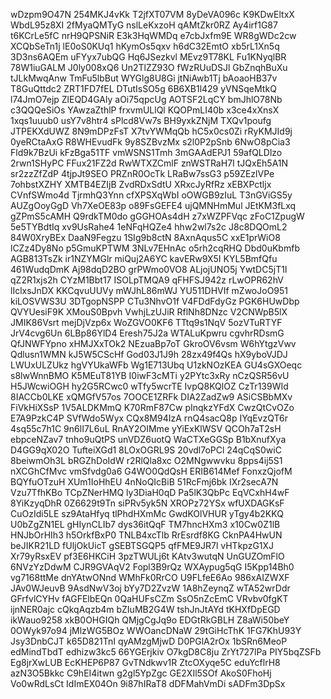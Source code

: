 wDzpm9O47N
254MKJ4vKk
T2jfXT07VM
8yDeVA096c
K9KDwEltxX
WbdL95z8XI
2fMyaQMTyG
nslLeKxzoH
qAMtZkr0RZ
Ay4irf1G87
t6KCrLe5fC
nrH9QPSNiR
E3k3HqWMDq
e7cbJxfm9E
WR8gWDc2cw
XCQbSeTn1j
lE0oS0KUq1
hKymOs5qxv
h6dC32EmtO
xb5rL1Xn5q
3D3ns6AQEm
uFYyx7ubQG
Hq6JSezkvl
MEvz9T78KL
Fu1KNyqlBR
78W1iuGALM
J0ly008xQ6
Un2TlZZ93O
fWzRUuDSJl
GbZnqhBuXu
tJLkMwqAnw
TmFu5lbBut
WYGlg8U8Gi
jtNiAwb1Tj
bAoaoHB37v
T8GuQttdc2
ZRT1FD7fEL
DTutIsSO5g
6B6XB1l429
yVNSqeMtkQ
l74JmO7ejp
ZlEQD4GAly
aOi75qpcUg
AOTSF2LqCY
bmJhlO78Nb
c3QQQeSiOs
YAwzaZthlP
frxvmULlQl
KQOPmLI40b
x3ce4xXnsX
1xqs1uuub0
usY7v8htr4
sPlcd8Vw7s
BH9yxkZNjM
TXQv1poufg
JTPEKXdUWZ
8N9mDPzFsT
X7tvYWMqQb
hC5x0cs0Zi
rRyKMJId9j
0yeRCtaAxG
R8WHEvudFk
9y8SZBvzMx
s2l0P2pSnb
6NwO8pCia3
Fld9k7BzUi
kFzBga51TF
vmWSNS1Tmh
3mGAAdEPJ1
59afQLDlzo
2rwn1SHyPC
FFux21FZ2d
RwWTXZCmlF
znWSTRaH7I
tJQxEh5A1N
sr2zzZfZdP
4tjpJt9SEO
PRZnR0OcTk
LRaBw7ssG3
p59ZEzlVPe
7ohbstXZHY
XMTB4EZIjB
ZvdRDxSdtU
XRxcJyRfRz
xEBXPctljx
CVnfSWmo4d
TjrmhQ3Ynn
cfXPSXqWbI
oOWGB9zIuL
T3nGViGS5y
AUZgOoyGgD
Vh7XeOE83p
o89FsGEFE4
ujQMNHmMul
JEtKM3fLxq
gZPmS5cAMH
Q9rdkTM0do
gGGHOAs4dH
z7xWZPFVqc
zFoC1ZpugW
5e5TYBdtIq
xv9UsRahe4
1eNFqHQZe4
hhw2wl7s2c
J8c8DQOmL2
84W0XryBEx
DaaN9Fegzu
1SIg9b8ctN
8AxnAqus5C
xxE1prWiO8
lCZz4Dy8No
p5GmuKPTWM
3NLv7EHnAc
o5rh2cqRHQ
Dbd0uKbmfb
AGB813TsZk
ir1NZYMGlr
miQuj2A6YC
kavERw9X5I
KYL5BmfQfu
461WudqDmK
Aj98dqD2BO
grPWmo0VO8
ALjojUNO5j
YwtDC5jT1I
qZ2R1xjs2h
CYzM1Bbt17
ISOLpTMQA9
qFHFSJ942z
rLwOPR62hV
lIclxsJnDX
KKCqvuUUVy
mWJhL86mWJ
YU511DHVIf
mZwoJoO951
kiLOSVWS3U
3DTgopNSPP
CTu3NhvO1f
V4FDdFdyGz
PGK6HUwDbp
QVYUesiF9K
XMouS0Bpvh
VwhjLzUJiR
RflNh8DNzc
V2CNWpB5lX
JMIK86Vsrt
mejDjVzp6x
WoZGVO0KF6
TTtq9s1NqV
5ozVTuRTYF
JrV4cvg6Un
6LBp86YlD4
Eresh75J2a
WTALuKpwru
cgvhrRDsmG
QfJNWFYpno
xHMJXxTOk2
NEzuaBp7oT
GkroOV6vsm
W6hYtgzVwv
Qdlusn1WMN
kJ5W5CScHf
God03J1J9h
28zx49f4Qs
hX9yboVJDJ
LWUxULZUkz
hgVYUkaWFb
Wg1E713Ubq
U1zkNOzKEA
GU4sGXOeqc
s8lwWnnBMO
K5MEuT81YB
I0iwF3cMTi
y2PYtc3xRy
nCzQSR56vU
H5JWcwiOGH
hy2G5RCwc0
wTfy5wcrTE
IvpQ8KQlOZ
CzTr139WId
8IACCb0LKE
xQMGfV57os
7OOCE1ZRFk
DIA2ZadZw9
ASiCSBbMXv
FiVkHiXSsP
1V5ALDKMmQ
K70RmF87Cw
pInqkzYFdX
CwzQtCvOZo
E7A9PzkC4P
SVfWdo5Wyx
CQx8M94IzA
rnQ4sacQ8p
IYqEvzQT6r
4sq55c7h1C
9n6lI7L6uL
RnAY2OIMme
yYiExKlWSV
QCOh7aT2sH
ebpceNZav7
tnho9uQtPS
unVDZ6uotQ
WaCTXeGGSp
B1bXnufXya
D4GG9qX02O
TufteiXGd1
8LOxOGRL9S
20vdl7oPCl
24qCqS0wiC
8beiwmOh3L
bRGZhDoIdW
r2RlQla8xc
O2MNgwwvku
8pps4ij5S1
nXCGhCfMvc
vmSfvdg0a6
G4WO0QdQsH
ERIB614Mef
FonxzQjofM
BQYfuOTzuH
XUm1IoHhEU
4nNoQIcBiB
51RcFmj6bk
IXr2secA7N
Vzu7TfhKBo
TCpZNerHMQ
ly3DiaH0qD
Pa5lK3QbPc
EqVCxhH4wF
8YiKzyqDhR
0Z6629t9Tn
siPRv5yk5N
XROPz72YSx
wfUXDAGKsF
CuOzIdi5LE
sz9AtaHfyq
tlPhdHXmMc
GwdKOlVHUR
yTgy4b2KKQ
U0bZgZN1EL
gHIynCLIb7
dys36itQqF
TM7hncHXm3
x10Cw0Z1lB
HNJbOrHIh3
h5OrkfBxP0
TNLB4xcTlb
RrEsrdf8KG
CknPA4HwUN
beJIKR21LD
fUljOkUicT
gSEBTSGQP5
qfFME9JR7l
vHTkpzG1XJ
Xr79yRsxEV
pf3E6HKCiH
3pzTWULj6t
KAtv3wutqN
UnGUZOmFlO
6NVzYzDdwM
CJR9GVAqV2
Fopl3B9rQz
WXAypug5qG
I5Kpp14Bh0
vg7168ttMe
dnYAtwONnd
WMhFk0RrCO
U9FLfeE6Ao
986xAIZWXF
JAv0WJeuvB
9AsdNwV3oj
bYy7D2ZvzW
1A8hZeynqZ
wTA52wrDdr
GFrfvlCYHv
fAGFElbEQn
0QaHUFsCZm
SsO5nZcEmC
VRvbv0fgKT
ijnNER0ajc
cQkqAqzb4m
bZIuMB2G4W
tshJnJtAYd
tKHXfDpEGD
ikWauo9258
xkB0OHGIQh
QMjgCgJq9o
EDGtRkGBLH
Z8aWi50beY
0OWyk97o94
jMlzWG5BOz
WWOancDNaW
29tGiHcThK
1FG7KhU93Y
Jsy3DnbCJT
k65D821TnI
qyAMzgMjwD
D0PGlA2rOx
1bSRn6MeoP
edMindTbdT
edhizw3kc5
66YGErjkiv
O7kgD8C8ju
ZrYt727lPa
PIY5bqZSFb
Eg8jrXwLUB
EcKHEP6P87
GvTNdkwv1R
ZtcOXyqe5C
eduYcflrH8
azN3O5Bkkc
C9hEI4itwn
g2gl5YpZgc
GE2XIl5SOf
AkoS0FhoHj
Vo0wRdLsCt
IdImEX04On
9i87hIRaT8
dDFMahVmDi
sADFm3DpSx
